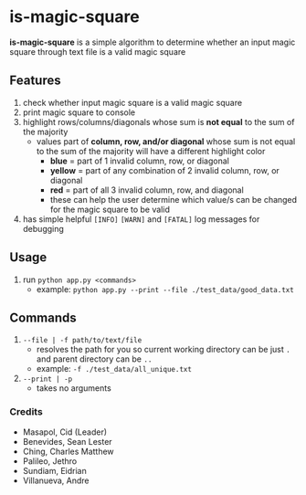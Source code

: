 # is-magic-square
**is-magic-square** is a simple algorithm to determine whether an input magic square through text file is a valid magic square
## Features
1. check whether input magic square is a valid magic square
2. print magic square to console
3. highlight rows/columns/diagonals whose sum is **not equal** to the sum of the majority
    - values part of **column, row, and/or diagonal** whose sum is not equal to the sum of the majority will have a different highlight color
        - **blue** = part of 1 invalid column, row, or diagonal
        - **yellow** = part of any combination of 2 invalid column, row, or diagonal
        - **red** = part of all 3 invalid column, row, and diagonal
        - these can help the user determine which value/s can be changed for the magic square to be valid
4. has simple helpful `[INFO]` `[WARN]` and `[FATAL]` log messages for debugging

## Usage
1. run `python app.py <commands>`
    - example: `python app.py --print --file ./test_data/good_data.txt`
## Commands
1. `--file | -f path/to/text/file`
    - resolves the path for you so current working directory can be just `.` and parent directory can be `..`
    - example: `-f ./test_data/all_unique.txt`
2. `--print | -p`
    - takes no arguments

### Credits
- Masapol, Cid (Leader)
- Benevides, Sean Lester
- Ching, Charles Matthew
- Palileo, Jethro
- Sundiam, Eidrian
- Villanueva, Andre